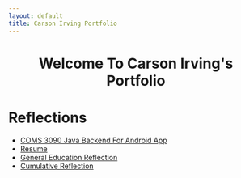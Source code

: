 ```yaml
---
layout: default
title: Carson Irving Portfolio
---
```

<h1 style="text-align: center;">Welcome To Carson Irving's Portfolio</h1>



# Reflections
- [COMS 3090 Java Backend For Android App](309Project/projectDescription.html)
- [Resume](resume/resume.html)
- [General Education Reflection](papers/genref.html)
- [Cumulative Reflection](papers/cumref.html)

